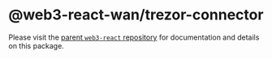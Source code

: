 # @web3-react-wan/trezor-connector

Please visit the [parent `web3-react` repository](https://github.com/codeoneline/web3-react) for documentation and details on this package.
